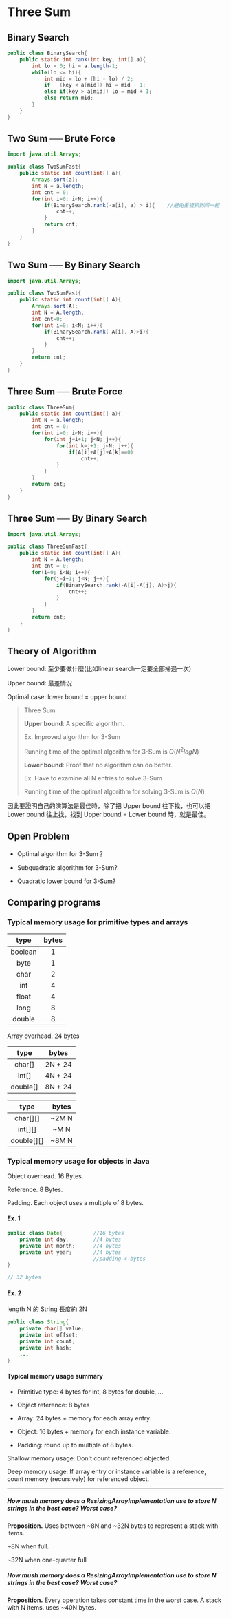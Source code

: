 # Three Sum

## Binary Search

```java
public class BinarySearch{
    public static int rank(int key, int[] a){
        int lo = 0; hi = a.length-1;
        while(lo <= hi){
            int mid = lo + (hi - lo) / 2;
            if   (key < a[mid]) hi = mid - 1;
            else if(key > a[mid]) lo = mid + 1;
            else return mid;
        }
    }
}
```

## Two Sum ── Brute Force

```java
import java.util.Arrays;

public class TwoSumFast{
    public static int count(int[] a){
        Arrays.sort(a);
        int N = a.length;
        int cnt = 0;
        for(int i=0; i<N; i++){
            if(BinarySearch.rank(-a[i], a) > i){    //避免重複抓到同一組
                cnt++;            
            }
            return cnt;
        }
    }
}
```

## Two Sum ── By Binary Search

```java
import java.util.Arrays;

public class TwoSumFast{
    public static int count(int[] A){
        Arrays.sort(A);
        int N = A.length;
        int cnt=0;
        for(int i=0; i<N; i++){
            if(BinarySearch.rank(-A[i], A)>i){
                cnt++;
            }
        }        
        return cnt;
    }
}
```

## Three Sum ── Brute Force

```java
public class ThreeSum{
    public static int count(int[] a){
        int N = a.length;
        int cnt = 0;
        for(int i=0; i<N; i++){
            for(int j=i+1; j<N; j++){
                for(int k=j+1; j<N; j++){
                    if(A[i]+A[j]+A[k]==0)
                        cnt++;                
                }
            }
        }
        return cnt;
    }
}
```

## Three Sum ── By Binary Search

```java
import java.util.Arrays;

public class ThreeSumFast{
    public static int count(int[] A){
        int N = A.length;
        int cnt = 0;
        for(i=0; i<N; i++){
            for(j=i+1; j<N; j++){
                if(BinarySearch.rank(-A[i]-A[j], A)>j){
                    cnt++;                    
                }
            }
        }    
        return cnt;
    }
}
```

## Theory of Algorithm

Lower bound: 至少要做什麼(比如linear search一定要全部掃過一次)

Upper bound:  最差情況

Optimal case: lower bound = upper bound

> Three Sum
> 
> **Upper bound**: A specific algorithm.
> 
> Ex. Improved algorithm for 3-Sum
> 
> Running time of the optimal algorithm for 3-Sum is $O(N^2logN)$
> 
> **Lower bound**: Proof that no algorithm can do better.
> 
> Ex. Have to examine all N entries to solve 3-Sum
> 
> Running time of the optimal algorithm for solving 3-Sum is $\Omega(N)$

因此要證明自己的演算法是最佳時，除了把 Upper bound 往下找，也可以把 Lower bound 往上找，找到 Upper bound = Lower bound 時，就是最佳。

## Open Problem

+ Optimal algorithm for 3-Sum？

+ Subquadratic algorithm for 3-Sum?

+ Quadratic lower bound for 3-Sum?

## Comparing programs

### Typical memory usage for primitive types and arrays

| type    | bytes |
|:-------:|:-----:|
| boolean | 1     |
| byte    | 1     |
| char    | 2     |
| int     | 4     |
| float   | 4     |
| long    | 8     |
| double  | 8     |

Array overhead. 24 bytes

| type     | bytes   |
|:--------:|:-------:|
| char[]   | 2N + 24 |
| int[]    | 4N + 24 |
| double[] | 8N + 24 |

| type       | bytes  |
|:----------:|:------:|
| char[][]   | \~2M N |
| int[][]    | \~M N  |
| double[][] | \~8M N |

### Typical memory usage for objects in Java

Object overhead. 16 Bytes.

Reference. 8 Bytes.

Padding. Each object uses a multiple of 8 bytes.

#### Ex. 1

```java
public class Date{          //16 bytes
    private int day;        //4 bytes
    private int month;      //4 bytes
    private int year;       //4 bytes
                            //padding 4 bytes
}

// 32 bytes
```

#### Ex. 2

length N 的 String 長度約 2N 

```java
public class String{
    private char[] value;
    private int offset;
    private int count;
    private int hash;
    ...    
}
```

#### Typical memory usage summary

+ Primitive type: 4 bytes for int, 8 bytes for double, ...

+ Object reference: 8 bytes

+ Array: 24 bytes + memory for each array entry.

+ Object: 16 bytes + memory for each instance variable.

+ Padding: round up to multiple of 8 bytes.

Shallow memory usage: Don't count referenced objected.

Deep memory usage: If array entry or instance variable is a reference, count memory (recursively) for referenced object.

---

##### How mush memory does a *ResizingArrayImplementation* use to store N strings in the best case? Worst case?

**Proposition.** Uses between \~8N and \~32N bytes to represent a stack with items.

\~8N when full.

\~32N when one-quarter full

##### How mush memory does a *ResizingArrayImplementation* use to store N strings in the best case? Worst case?

**Proposition.** Every operation takes constant time in the worst case. A stack with N items. uses \~40N bytes.
